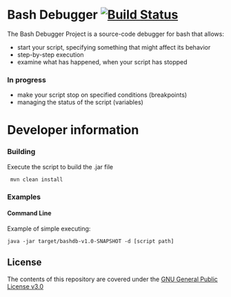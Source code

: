 # Bash Debugger [![Build Status](https://travis-ci.org/emfataliev/Bash-Debugger.svg?branch=master)](https://travis-ci.org/emfataliev/Bash-Debugger)

The Bash Debugger Project is a source-code debugger for bash that allows:
* start your script, specifying something that might affect its behavior
* step-by-step execution
* examine what has happened, when your script has stopped

### In progress
* make your script stop on specified conditions (breakpoints)
* managing the status of the script (variables)

# Developer information

### Building

Execute the script to build the .jar file

 ``` mvn clean install```
 
### Examples

#### Command Line
Example of simple executing: 

```java -jar target/bashdb-v1.0-SNAPSHOT -d [script path]```

## License

The contents of this repository are covered under the [GNU General Public License v3.0](LICENSE)
